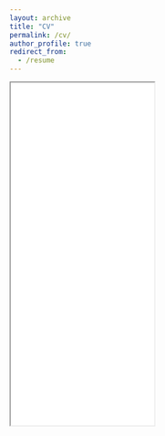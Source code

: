 ```yaml
---
layout: archive
title: "CV"
permalink: /cv/
author_profile: true
redirect_from:
  - /resume
---
```


<iframe src="/_pages/CV-GONG Shengyi.pdf" width="50%" height="600px"></iframe>
